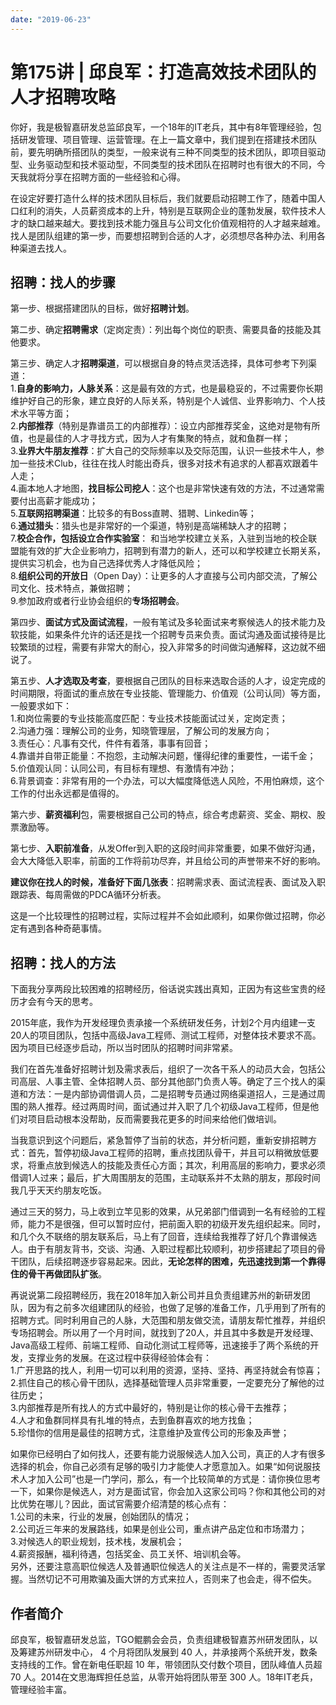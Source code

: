 ```yaml
---
date: "2019-06-23"
---  
```

      
# 第175讲 | 邱良军：打造高效技术团队的人才招聘攻略
你好，我是极智嘉研发总监邱良军，一个18年的IT老兵，其中有8年管理经验，包括研发管理、项目管理、运营管理。在上一篇文章中，我们提到在搭建技术团队前，要先明确所搭团队的类型，一般来说有三种不同类型的技术团队，即项目驱动型、业务驱动型和技术驱动型，不同类型的技术团队在招聘时也有很大的不同，今天我就将分享在招聘方面的一些经验和心得。

在设定好要打造什么样的技术团队目标后，我们就要启动招聘工作了，随着中国人口红利的消失，人员薪资成本的上升，特别是互联网企业的蓬勃发展，软件技术人才的缺口越来越大。要找到技术能力强且与公司文化价值观相符的人才越来越难。找人是团队组建的第一步，而要想招聘到合适的人才，必须想尽各种办法、利用各种渠道去找人。

## 招聘：找人的步骤

第一步、根据搭建团队的目标，做好**招聘计划**。

第二步、确定**招聘需求**（定岗定责）：列出每个岗位的职责、需要具备的技能及其他要求。

第三步、确定人才**招聘渠道**，可以根据自身的特点灵活选择，具体可参考下列渠道：  
1.**自身的影响力，人脉关系**：这是最有效的方式，也是最稳妥的，不过需要你长期维护好自己的形象，建立良好的人际关系，特别是个人诚信、业界影响力、个人技术水平等方面；  
2.**内部推荐**（特别是靠谱员工的内部推荐）：设立内部推荐奖金，这绝对是物有所值，也是最佳的人才寻找方式，因为人才有集聚的特点，就和鱼群一样；  
3.**业界大牛朋友推荐**：扩大自己的交际频率以及交际范围，认识一些技术牛人，参加一些技术Club，往往在找人时能出奇兵，很多对技术有追求的人都喜欢跟着牛人走；  
4.画本地人才地图，**找目标公司挖人**：这个也是非常快速有效的方法，不过通常需要付出高薪才能成功；  
5.**互联网招聘渠道**：比较多的有Boss直聘、猎聘、Linkedin等；  
6.**通过猎头**：猎头也是非常好的一个渠道，特别是高端稀缺人才的招聘；  
7.**校企合作，包括设立合作实验室**： 和当地学校建立关系，入驻到当地的校企联盟能有效的扩大企业影响力，招聘到有潜力的新人，还可以和学校建立长期关系，提供实习机会，也为自己选择优秀人才降低风险；  
8.**组织公司的开放日**（Open Day）：让更多的人才直接与公司内部交流，了解公司文化、技术特点，兼做招聘；  
9.参加政府或者行业协会组织的**专场招聘会**。

<!-- [[[read_end]]] -->

第四步、**面试方式及面试流程**，一般有笔试及多轮面试来考察候选人的技术能力及软技能，如果条件允许的话还是找一个招聘专员来负责。面试沟通及面试接待是比较繁琐的过程，需要有非常大的耐心，投入非常多的时间做沟通解释，这边就不细说了。

第五步、**人才选取及考查**，要根据自己团队的目标来选取合适的人才，设定完成的时间期限，将面试的重点放在专业技能、管理能力、价值观（公司认同）等方面，一般要求如下：  
1.和岗位需要的专业技能高度匹配：专业技术技能面试过关，定岗定责；  
2.沟通力强：理解公司的业务，知晓管理层，了解公司的发展方向；  
3.责任心：凡事有交代，件件有着落，事事有回音；  
4.靠谱并自带正能量：不抱怨，主动解决问题，懂得纪律的重要性，一诺千金；  
5.价值观认同：认同公司，有目标有理想、有激情有冲劲；  
6.背景调查：非常有用的一个办法，可以大幅度降低选人风险，不用怕麻烦，这个工作的付出永远都是值得的。

第六步、**薪资福利**包，需要根据自己公司的特点，综合考虑薪资、奖金、期权、股票激励等。

第七步、**入职前准备**，从发Offer到入职的这段时间非常重要，如果不做好沟通，会大大降低入职率，前面的工作将前功尽弃，并且给公司的声誉带来不好的影响。

**建议你在找人的时候，准备好下面几张表**：招聘需求表、面试流程表、面试及入职跟踪表、每周需做的PDCA循环分析表。

这是一个比较理性的招聘过程，实际过程并不会如此顺利，如果你做过招聘，你必定有遇到各种奇葩事情。

## 招聘：找人的方法

下面我分享两段比较困难的招聘经历，俗话说实践出真知，正因为有这些宝贵的经历才会有今天的思考。

2015年底，我作为开发经理负责承接一个系统研发任务，计划2个月内组建一支20人的项目团队，包括中高级Java工程师、测试工程师，对整体技术要求不高。因为项目已经逐步启动，所以当时团队的招聘时间非常紧。

我们在首先准备好招聘计划及需求表后，组织了一次各干系人的动员大会，包括公司高层、人事主管、全体招聘人员、部分其他部门负责人等。确定了三个找人的渠道和方法：一是内部协调借调人员，二是招聘专员通过网络渠道招人，三是通过周围的熟人推荐。经过两周时间，面试通过并入职了几个初级Java工程师，但是他们对项目启动根本没帮助，反而需要我花更多的时间来给他们做培训。

当我意识到这个问题后，紧急暂停了当前的状态，并分析问题，重新安排招聘方式：首先，暂停初级Java工程师的招聘，重点找团队骨干，并且可以稍微放低要求，将重点放到候选人的技能及责任心方面；其次，利用高层的影响力，要求必须借调1人过来；最后，扩大周围朋友的范围，主动联系并不太熟的朋友，那段时间我几乎天天约朋友吃饭。

通过三天的努力，马上收到立竿见影的效果，从兄弟部门借调到一名有经验的工程师，能力不是很强，但可以暂时应付，把前面入职的初级开发先组织起来。同时，和几个久不联络的朋友联系后，马上有了回音，连续给我推荐了好几个靠谱候选人。由于有朋友背书，交谈、沟通、入职过程都比较顺利，初步搭建起了项目的骨干团队，后续招聘逐步容易起来。因此，**无论怎样的困难，先迅速找到第一个靠得住的骨干再做团队扩张**。

再说说第二段招聘经历，我在2018年加入新公司并且负责组建苏州的新研发团队，因为有之前多次组建团队的经验，也做了足够的准备工作，几乎用到了所有的招聘方式。同时利用自己的人脉，大范围和朋友做交流，请朋友帮忙推荐，并组织专场招聘会。所以用了一个月时间，就找到了20人，并且其中多数是开发经理、Java高级工程师、前端工程师、自动化测试工程师等，迅速接手了两个系统的开发，支撑业务的发展。在这过程中获得经验体会有：  
1.广开思路的找人，利用一切可以利用的资源，坚持、坚持、再坚持就会有惊喜；  
2.抓住自己的核心骨干团队，选择基础管理人员非常重要，一定要充分了解他的过往历史；  
3.内部推荐是所有找人的方式中最好的，特别是让你的核心骨干去推荐；  
4.人才和鱼群同样具有扎堆的特点，去到鱼群喜欢的地方找鱼；  
5.珍惜你的信用是最佳的招聘方式，注意维护及宣传公司的形象及声誉；

如果你已经明白了如何找人，还要有能力说服候选人加入公司，真正的人才有很多选择的机会，你自己必须有足够的吸引力才能使人才愿意加入。如果“如何说服技术人才加入公司”也是一门学问，那么，有一个比较简单的方式是：请你换位思考一下，如果你是候选人，对方是面试官，你会加入这家公司吗？你和其他公司的对比优势在哪儿？因此，面试官需要介绍清楚的核心点有：  
1.公司的未来，行业的发展，创始团队的情况；  
2.公司近三年来的发展路线，如果是创业公司，重点讲产品定位和市场潜力；  
3.对候选人的职业规划，技术栈，发展机会；  
4.薪资报酬，福利待遇，包括奖金、员工关怀、培训机会等。  
另外，还要注意高职位候选人及普通职位候选人的关注点是不一样的，需要灵活掌握。当然切记不可用欺骗及画大饼的方式来拉人，否则来了也会走，得不偿失。

## 作者简介

邱良军，极智嘉研发总监，TGO鲲鹏会会员，负责组建极智嘉苏州研发团队，以及筹建苏州研发中心， 4 个月将团队发展到 40 人，并承接两个系统开发，数条支持线的工作。曾在新电任职超 10 年，带领团队交付数个项目，团队峰值人员超 70 人。2014在文思海辉担任总监，从零开始将团队带至 300 人。18年IT老兵，管理经验丰富。